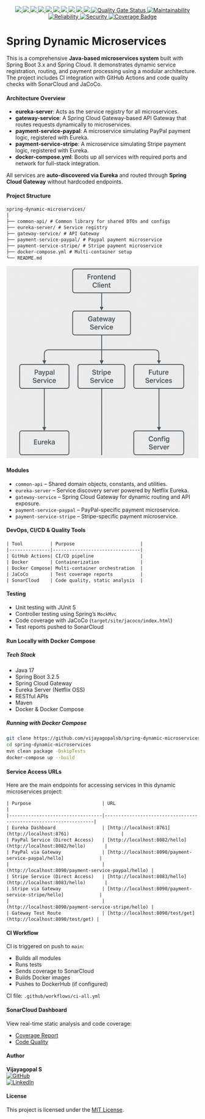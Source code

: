 <p align="center">
  <a href="https://www.oracle.com/java/">
    <img src="https://img.shields.io/badge/Java-17-blue?logo=java" />
  </a>
  <a href="https://spring.io/projects/spring-boot">
    <img src="https://img.shields.io/badge/Spring%20Boot-3.2.5-brightgreen?logo=spring-boot" />
  </a>
  <a href="https://spring.io/projects/spring-cloud-gateway">
    <img src="https://img.shields.io/badge/Spring%20Cloud-Gateway-green?logo=spring" />
  </a>
  <a href="https://spring.io/projects/spring-cloud-netflix">
    <img src="https://img.shields.io/badge/Eureka-Service%20Discovery-blueviolet?logo=spring" />
  </a>
  <a href="https://maven.apache.org/">
    <img src="https://img.shields.io/badge/Maven-Build%20Tool-orange?logo=apache-maven" />
  </a>
  <a href="https://www.docker.com/">
    <img src="https://img.shields.io/badge/Docker-Containerized-blue?logo=docker" />
  </a>
  <a href="https://docs.docker.com/compose/">
    <img src="https://img.shields.io/badge/Docker--Compose-Microservices-lightgrey?logo=docker" />
  </a>
  <a href="https://swagger.io/docs/specification/about/">
    <img src="https://img.shields.io/badge/REST%20API-Design%20Pattern-critical?logo=swagger" />
  </a>
  <a href="https://blog.cleancoder.com/uncle-bob/2012/08/13/the-clean-architecture.html">
    <img src="https://img.shields.io/badge/Clean%20Architecture-Enabled-yellowgreen?logo=architecture" />
  </a>
  <a href="https://github.com/vijayagopalsb/spring-dynamic-microservices/blob/main/LICENSE">
    <img src="https://img.shields.io/github/license/vijayagopalsb/spring-dynamic-microservices?color=blue" />
  </a>
  
<a href="https://sonarcloud.io/summary/new_code?id=vijayagopalsb_spring-dynamic-microservices">
  <img src="https://sonarcloud.io/api/project_badges/measure?project=vijayagopalsb_spring-dynamic-microservices&metric=alert_status" alt="Quality Gate Status"/>
</a>


<a href="https://sonarcloud.io/summary/new_code?id=vijayagopalsb_spring-dynamic-microservices">
  <img src="https://sonarcloud.io/api/project_badges/measure?project=vijayagopalsb_spring-dynamic-microservices&metric=sqale_rating" alt="Maintainability"/>
</a>


<a href="https://sonarcloud.io/summary/new_code?id=vijayagopalsb_spring-dynamic-microservices">
  <img src="https://sonarcloud.io/api/project_badges/measure?project=vijayagopalsb_spring-dynamic-microservices&metric=reliability_rating" alt="Reliability"/>
</a>


<a href="https://sonarcloud.io/summary/new_code?id=vijayagopalsb_spring-dynamic-microservices">
  <img src="https://sonarcloud.io/api/project_badges/measure?project=vijayagopalsb_spring-dynamic-microservices&metric=security_rating" alt="Security"/>
</a>

<a href="https://sonarcloud.io/summary/overall?id=vijayagopalsb_spring-dynamic-microservices">
  <img src="https://sonarcloud.io/api/project_badges/measure?project=vijayagopalsb_spring-dynamic-microservices&metric=coverage" alt="Coverage Badge"/>
</a>

</p>

# Spring Dynamic Microservices
This is a comprehensive **Java-based microservices system** built with Spring Boot 3.x and Spring Cloud. It demonstrates dynamic service registration, routing, and payment processing using a modular architecture. The project includes CI integration with GitHub Actions and code quality checks with SonarCloud and JaCoCo.

#### Architecture Overview
- **eureka-server**: Acts as the service registry for all microservices.
- **gateway-service**: A Spring Cloud Gateway-based API Gateway that routes requests dynamically to microservices.
- **payment-service-paypal**: A microservice simulating PayPal payment logic, registered with Eureka.
- **payment-service-stripe**: A microservice simulating Stripe payment logic, registered with Eureka.
- **docker-compose.yml**: Boots up all services with required ports and network for full-stack integration.

All services are **auto-discovered via Eureka** and routed through **Spring Cloud Gateway** without hardcoded endpoints.

#### Project Structure
```
spring-dynamic-microservices/
│
├── common-api/ # Common library for shared DTOs and configs
├── eureka-server/ # Service registry
├── gateway-service/ # API Gateway
├── payment-service-paypal/ # Paypal payment microservice
├── payment-service-stripe/ # Stripe payment microservice
├── docker-compose.yml # Multi-container setup
└── README.md
```

![Architecture Diagram](assests/spring-dynamic-microservices.png)

#### Modules
- `common-api` – Shared domain objects, constants, and utilities.
- `eureka-server` – Service discovery server powered by Netflix Eureka.
- `gateway-service` – Spring Cloud Gateway for dynamic routing and API exposure.
- `payment-service-paypal` – PayPal-specific payment microservice.
- `payment-service-stripe` – Stripe-specific payment microservice.

#### DevOps, CI/CD & Quality Tools
```
| Tool          | Purpose                        |
|---------------|--------------------------------|
| GitHub Actions| CI/CD pipeline                 |
| Docker        | Containerization               |
| Docker Compose| Multi-container orchestration  |
| JaCoCo        | Test coverage reports          |
| SonarCloud    | Code quality, static analysis  |
```

#### Testing
- Unit testing with JUnit 5
- Controller testing using Spring’s `MockMvc`
- Code coverage with JaCoCo (`target/site/jacoco/index.html`)
- Test reports pushed to SonarCloud

#### Run Locally with Docker Compose

##### Tech Stack
- Java 17
- Spring Boot 3.2.5
- Spring Cloud Gateway
- Eureka Server (Netflix OSS)
- RESTful APIs
- Maven
- Docker & Docker Compose

##### Running with Docker Compose

```bash
git clone https://github.com/vijayagopalsb/spring-dynamic-microservices.git
cd spring-dynamic-microservices
mvn clean package -DskipTests
docker-compose up --build
```

#### Service Access URLs

Here are the main endpoints for accessing services in this dynamic microservices project:

```
| Purpose                          | URL                                                              |
|----------------------------------|------------------------------------------------------------------|
| Eureka Dashboard                 | [http://localhost:8761](http://localhost:8761)                   |
| PayPal Service (Direct Access)   | [http://localhost:8082/hello](http://localhost:8082/hello)       |
| PayPal via Gateway               | [http://localhost:8090/payment-service-paypal/hello]             |
|                                  |             (http://localhost:8090/payment-service-paypal/hello) |
| Stripe Service (Direct Access)   | [http://localhost:8083/hello](http://localhost:8083/hello)       |
| Stripe via Gateway               | [http://localhost:8090/payment-service-stripe/hello]             |
|                                  |             (http://localhost:8090/payment-service-stripe/hello) |
| Gateway Test Route               | [http://localhost:8090/test/get](http://localhost:8090/test/get) |
```

#### CI Workflow

CI is triggered on push to `main`:
- Builds all modules
- Runs tests
- Sends coverage to SonarCloud
- Builds Docker images
- Pushes to DockerHub (if configured)

CI file: `.github/workflows/ci-all.yml`

#### SonarCloud Dashboard

View real-time static analysis and code coverage:

- [Coverage Report](https://sonarcloud.io/summary/overall?id=vijayagopalsb_spring-dynamic-microservices)
- [Code Quality](https://sonarcloud.io/summary/overall?id=vijayagopalsb_spring-dynamic-microservices)

#### Author
**Vijayagopal S**  
[![GitHub](https://img.shields.io/badge/GitHub-Profile-black?logo=github)](https://github.com/vijayagopalsb)   
[![LinkedIn](https://img.shields.io/badge/LinkedIn-Connect-blue?logo=linkedin)](https://www.linkedin.com/in/vijayagopalsb)



#### License

This project is licensed under the [MIT License](LICENSE).

